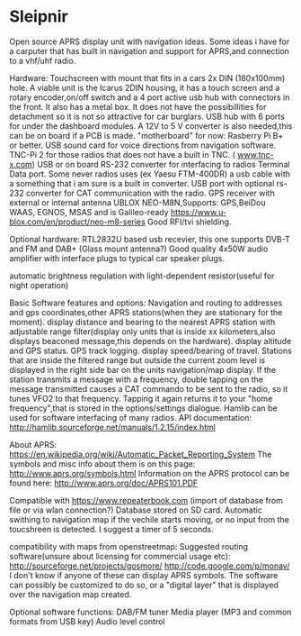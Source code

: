 # Sleipnir
Open source APRS display unit with navigation ideas.
Some ideas i have for a carputer that has built in navigation and
support for APRS,and connection to a vhf/uhf radio.

Hardware:
Touchscreen with mount that fits in a cars 2x DIN (180x100mm) hole.
A viable unit is the Icarus 2DIN housing, it has a touch screen and a
rotary encoder,on/off switch and a 4 port active usb hub with connectors
in the front. It also has a metal box. 
It does not have the possibillities for detachment so it is not so attractive for car burglars.
USB hub with 6 ports for under the dashboard modules.
A 12V to 5 V converter is also needed,this can be on board if a PCB is made.
"motherboard" for now:
Rasberry Pi B+ or better.
USB sound card for voice directions from navigation software.
TNC-Pi 2 for those radios that does not have a built in TNC.
( www.tnc-x.com)
USB or on board RS-232 converter for interfacing to radios Terminal Data
port. Some never radios uses (ex Yaesu FTM-400DR) a usb cable with a
something that i am sure is a built in converter.
USB port with optional rs-232 converter for CAT communication with the
radio.
GPS receiver with external or internal antenna
UBLOX NEO-M8N,Supports:
GPS,BeiDou WAAS, EGNOS, MSAS and is Galileo-ready
https://www.u-blox.com/en/product/neo-m8-series
Good RFI/tvi shielding.

Optional hardware:
RTL2832U based usb recevier, this one supports DVB-T and FM and DAB+ (Glass mount antenna?)
Good quality 4x50W audio amplifier with interface plugs to typical car speaker plugs.

automatic brightness regulation with  light-dependent resistor(useful
for night operation)

Basic Software features and options:
Navigation and routing to addresses and gps coordinates,other APRS stations(when they are stationary for the moment).
display distance and bearing to the nearest APRS station
with adjustable range filter(display only units that is inside xx
kilometers,also displays beaconed message,this depends on the hardware).
display altitude and GPS status.
GPS track logging.
display speed/bearing of travel.
Stations that are inside the filtered range but outside the current zoom
level is displayed in the right side bar on the units navigation/map
display. If the station transmits a message with a frequency, double
tapping on the message transmitted causes a CAT commando to be sent to
the radio, so it tunes VFO2 to that frequency.
Tapping it again returns it to your "home frequency",that is stored in
the options/settings dialogue.
Hamlib can be used for software interfacing of many radios.
API documentation:
http://hamlib.sourceforge.net/manuals/1.2.15/index.html

About APRS:
https://en.wikipedia.org/wiki/Automatic_Packet_Reporting_System
The symbols and misc info about them is on this page:
http://www.aprs.org/symbols.html
Information on the APRS protocol can be found here:
http://www.aprs.org/doc/APRS101.PDF

Compatible with https://www.repeaterbook.com (import of database from
file or via wlan connection?) Database stored on SD card.
Automatic swithing to navigation map if the vechile starts moving, or no input from the toucshreen is detected. I suggest a timer of 5 seconds.

compatibility with maps from openstreetmap:
Suggested routing software(unsure about licensing for commercial usage etc):
http://sourceforge.net/projects/gosmore/
http://code.google.com/p/monav/
I don't know if anyone of these can display APRS symbols.
The software can possibly be customized to do so, or a "digital layer" that is displayed over the navigation map created.


Optional software functions:
DAB/FM tuner
Media player (MP3 and common formats from USB key)
Audio level control
